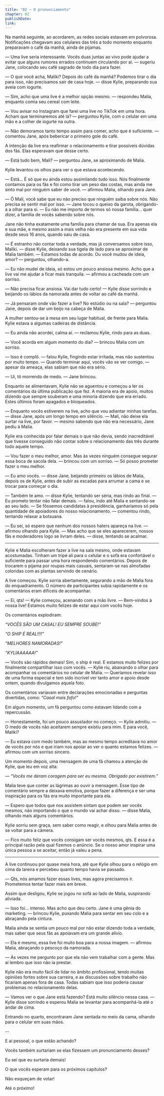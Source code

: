 ```yaml
---
title: "02 — O pronunciamento"
chapter: 02
publishDate: 
link: 
---
```


Na manhã seguinte, ao acordarem, as redes sociais estavam em polvorosa. Notificações chegavam aos celulares das três a todo momento enquanto preparavam o café da manhã, ainda de pijamas.

— Uma live seria interessante. Vocês duas juntas ao vivo pode ajudar a evitar que alguns rumores errados continuem circulando por aí. — sugeriu Jane, colocando seu café sagrado de todo dia para fazer.

— O que você acha, Maliki? Depois do café da manhã? Podemos tirar o dia para isso, não precisamos sair de casa hoje. — disse Kylie, preparando sua aveia com iogurte.

— Sim, acho que uma live é a melhor opção mesmo. — respondeu Malia, enquanto comia seu cereal com leite.

— Vou avisar no Instagram que farei uma live no TikTok em uma hora. Acham que terminaremos até lá? — perguntou Kylie, com o celular em uma mão e a colher de iogurte na outra.

— Não demoramos tanto tempo assim para comer, acho que é suficiente. — comentou Jane, após bebericar o primeiro gole do café.

A intenção da live era reafirmar o relacionamento e tirar possíveis dúvidas dos fãs. Elas esperavam que desse certo.

— Está tudo bem, Mali? — perguntou Jane, se aproximando de Malia.

Kylie levantou os olhos para ver o que estava acontecendo.

— Está... É só que eu ainda estou assimilando tudo isso. Nós finalmente contamos para os fãs e foi como tirar um peso das costas, mas ainda me sinto mal por ninguém saber de você. — afirmou Malia, olhando para Jane.

— Ô Mali, você sabe que eu não preciso que ninguém saiba sobre nós. Não precisa se sentir mal por isso. — Jane tocou o queixo da garota, obrigando-a a olhar para si. — Eu não me importo de termos só nossa família... quer dizer, a família de vocês sabendo sobre nós.

Jane não tinha exatamente uma família para chamar de sua. Era apenas ela e sua mãe, e mesmo assim a mais velha não era presente em sua vida desde seus 16 anos, quando saiu de casa.

— É estranho não contar toda a verdade, mas já conversamos sobre isso, Maliki. — disse Kylie, deixando sua tigela de lado para se aproximar de Malia também. — Estamos todas de acordo. Ou você mudou de ideia, amor? — perguntou, olhando-a.

— Eu não mudei de ideia, só estou um pouco ansiosa mesmo. Acho que a live vai me ajudar a ficar mais tranquila. — afirmou a cacheada com um sorriso.

— Não precisa ficar ansiosa. Vai dar tudo certo! — Kylie disse sorrindo e beijando os lábios da namorada antes de voltar ao café da manhã.

— Já pensaram onde vão fazer a live? No estúdio ou na sala? — perguntou Jane, depois de dar um beijo na cabeça de Malia.

A mulher sentou-se à mesa em seu lugar habitual, de frente para Malia. Kylie estava a algumas cadeiras de distância.

— Eu ainda não acordei, calma aí. — reclamou Kylie, rindo para as duas.

— Você acorda em algum momento do dia? — brincou Malia com um sorriso.

— Isso é complô. — falou Kylie, fingindo estar irritada, mas não sustentou por muito tempo. — Quando terminar aqui, vocês vão se ver comigo. — apesar da ameaça, elas sabiam que não era sério.

— Ui, tô morrendo de medo. — Jane brincou.

Enquanto se alimentavam, Kylie não se aguentou e começou a ler os comentários da última publicação que fez. A maioria era de apoio, muitos dizendo que sempre souberam e uma minoria dizendo que era errado. Estes últimos foram apagados e bloqueados.

— Enquanto vocês estiverem na live, acho que vou adiantar minhas tarefas. — disse Jane, após um longo tempo em silêncio. — Mali, não deixe ela surtar na live, por favor. — mesmo sabendo que não era necessário, Jane pediu à Malia.

Kylie era conhecida por falar demais o que não devia, sendo inacreditável que tivesse conseguido não contar sobre o relacionamento das três durante todo aquele tempo.

— Vou fazer o meu melhor, amor. Mas às vezes ninguém consegue segurar essa boca de sacola dela. — brincou com um sorriso. — Só posso prometer fazer o meu melhor.

— Eu amo vocês. — disse Jane, beijando primeiro os lábios de Malia, depois os de Kylie, antes de subir as escadas para arrumar a cama e se trocar para começar o dia.

— Também te amo. — disse Kylie, tentando ser séria, mas rindo ao final. — Eu prometo tentar não falar demais. — falou, indo até Malia e sentando-se ao seu lado. — Se fôssemos candidatas à presidência, ganharíamos só pela quantidade de apoiadores do nosso relacionamento. — comentou rindo, tentando relaxar a botsuana.

— Eu sei, só espero que nenhum dos nossos haters apareça na live. — afirmou olhando para Kylie. — Mas acho que se eles aparecerem, nossos fãs e moderadores logo se livram deles. — disse, tentando se acalmar.

***

Kylie e Malia escolheram fazer a live na sala mesmo, onde estavam acostumadas. Tinham um tripé ali para o celular e o sofá era confortável o suficiente para passar uma hora respondendo comentários. Depois de trocarem o pijama por roupas mais casuais, sentaram-se nas almofadas coloridas com as plantas servindo de cenário.

A live começou. Kylie sorria abertamente, segurando a mão de Malia fora do enquadramento. O número de participantes subia rapidamente e os comentários eram difíceis de acompanhar.

— Ei, qts! — Kylie começou, acenando com a mão livre. — Bem-vindos à nossa live! Estamos muito felizes de estar aqui com vocês hoje.

Os comentários explodiram:

*“VOCÊS SÃO UM CASAL! EU SEMPRE SOUBE!”*

*“O SHIP É REAL!!!!”*

*“MELHORES NAMORADAS!”*

*“KYLIAAAAAA!”*

— Vocês são rápidos demais! Sim, o ship é real. E estamos muito felizes por finalmente compartilhar isso com vocês. — Kylie riu, abaixando o olhar para acompanhar os comentários no celular de Malia. — Queríamos revelar isso de uma forma especial e tem sido incrível ver tanto amor e apoio desde ontem, quando divulgamos aquela foto.

Os comentários variavam entre declarações emocionadas e perguntas divertidas, como: *“Casal mais fofo!”*

Em algum momento, um fã perguntou como estavam lidando com a repercussão.

— Honestamente, foi um pouco assustador no começo. — Kylie admitiu. — O medo de vocês não aceitarem sempre existiu para mim. E para você, Maliki?

— Eu estava com medo também, mas ao mesmo tempo acreditava no amor de vocês por nós e que iriam nos apoiar ao ver o quanto estamos felizes. — afirmou com um sorriso sincero.

Um momento depois, uma mensagem de uma fã chamou a atenção de Kylie, que leu em voz alta:

— *“Vocês me deram coragem para ser eu mesma. Obrigado por existirem.”*

Malia teve que conter as lágrimas ao ouvir a mensagem. Esse tipo de comentário sempre a deixava emotiva, porque fazer a diferença e ser uma inspiração para os fãs era muito importante para ela.

— Espero que todos que nos assistem sintam que podem ser vocês mesmos, não importando o que o mundo vai achar disso. — disse Malia, olhando mais alguns comentários.

Kylie sorriu sem graça, sem saber como reagir, e olhou para Malia antes de se voltar para a câmera.

— Fico muito feliz que vocês consigam ser vocês mesmos, qts. E essa é a principal razão pela qual fizemos o anúncio. Se o nosso amor inspirar uma única pessoa a se aceitar, então já valeu a pena.

***

A live continuou por quase meia hora, até que Kylie olhou para o relógio em cima da lareira e percebeu quanto tempo havia se passado.

— Qts, nós amamos fazer essas lives, mas agora precisamos ir. Prometemos tentar fazer mais em breve.

Assim que desligou, Kylie se jogou no sofá ao lado de Malia, suspirando aliviada.

— Isso foi... intenso. Mas acho que deu certo. Jane é uma gênia do marketing. — brincou Kylie, puxando Malia para sentar em seu colo e a abraçando pela cintura.

Malia ainda se sentia um pouco mal por não estar dizendo toda a verdade, mas saber que seus fãs as apoiavam era um grande alívio.

— Ela é mesmo, essa live foi muito boa para a nossa imagem. — afirmou Malia, abraçando o pescoço da namorada.

— Às vezes me pergunto por que ela não vem trabalhar com a gente. Mas aí lembro que isso não ia prestar.

Kylie não era muito fácil de lidar no âmbito profissional, tendo muitas opiniões fortes sobre sua carreira, e as discussões sobre trabalho não ficariam apenas fora de casa. Todas sabiam que isso poderia causar problemas no relacionamento delas.

— Vamos ver o que Jane está fazendo? Está muito silêncio nessa casa. — Kylie disse sorrindo e esperou Malia se levantar para acompanhá-la até o andar de cima.

Entrando no quarto, encontraram Jane sentada no meio da cama, olhando para o celular em suas mãos.

--

E aí pessoal, o que estão achando?

Vocês também surtariam se elas fizessem um pronunciamento desses?

Eu sei que eu surtaria demais!

O que vocês esperam para os próximos capítulos?

Não esqueçam de votar!

Até o próximo!
